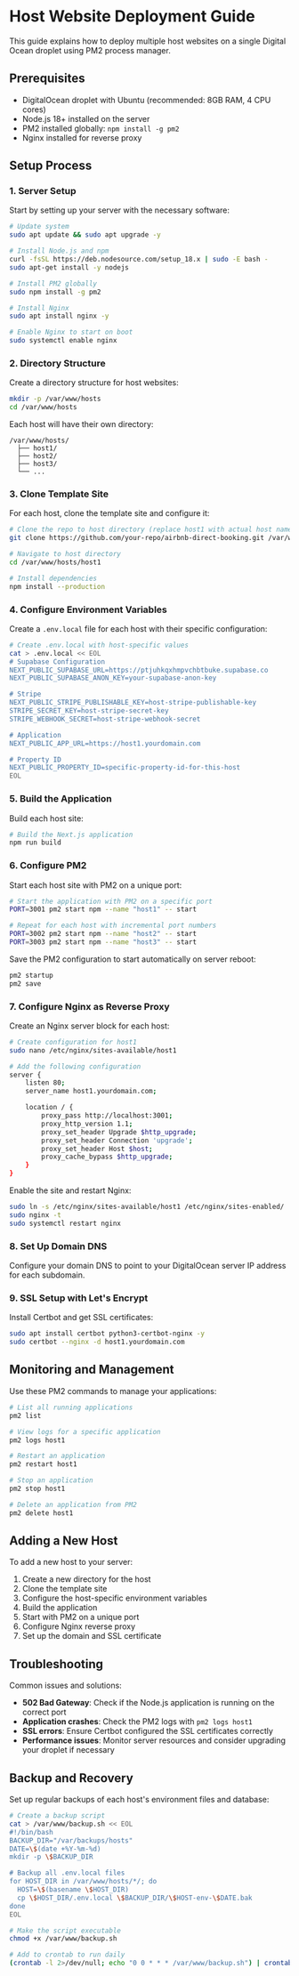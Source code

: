 # Host Website Deployment Guide

This guide explains how to deploy multiple host websites on a single Digital Ocean droplet using PM2 process manager.

## Prerequisites

- DigitalOcean droplet with Ubuntu (recommended: 8GB RAM, 4 CPU cores)
- Node.js 18+ installed on the server
- PM2 installed globally: `npm install -g pm2`
- Nginx installed for reverse proxy

## Setup Process

### 1. Server Setup

Start by setting up your server with the necessary software:

```bash
# Update system
sudo apt update && sudo apt upgrade -y

# Install Node.js and npm
curl -fsSL https://deb.nodesource.com/setup_18.x | sudo -E bash -
sudo apt-get install -y nodejs

# Install PM2 globally
sudo npm install -g pm2

# Install Nginx
sudo apt install nginx -y

# Enable Nginx to start on boot
sudo systemctl enable nginx
```

### 2. Directory Structure

Create a directory structure for host websites:

```bash
mkdir -p /var/www/hosts
cd /var/www/hosts
```

Each host will have their own directory:

```
/var/www/hosts/
  ├── host1/
  ├── host2/
  ├── host3/
  └── ...
```

### 3. Clone Template Site

For each host, clone the template site and configure it:

```bash
# Clone the repo to host directory (replace host1 with actual host name)
git clone https://github.com/your-repo/airbnb-direct-booking.git /var/www/hosts/host1

# Navigate to host directory
cd /var/www/hosts/host1

# Install dependencies
npm install --production
```

### 4. Configure Environment Variables

Create a `.env.local` file for each host with their specific configuration:

```bash
# Create .env.local with host-specific values
cat > .env.local << EOL
# Supabase Configuration
NEXT_PUBLIC_SUPABASE_URL=https://ptjuhkqxhmpvchbtbuke.supabase.co
NEXT_PUBLIC_SUPABASE_ANON_KEY=your-supabase-anon-key

# Stripe
NEXT_PUBLIC_STRIPE_PUBLISHABLE_KEY=host-stripe-publishable-key
STRIPE_SECRET_KEY=host-stripe-secret-key
STRIPE_WEBHOOK_SECRET=host-stripe-webhook-secret

# Application
NEXT_PUBLIC_APP_URL=https://host1.yourdomain.com

# Property ID
NEXT_PUBLIC_PROPERTY_ID=specific-property-id-for-this-host
EOL
```

### 5. Build the Application

Build each host site:

```bash
# Build the Next.js application
npm run build
```

### 6. Configure PM2

Start each host site with PM2 on a unique port:

```bash
# Start the application with PM2 on a specific port
PORT=3001 pm2 start npm --name "host1" -- start

# Repeat for each host with incremental port numbers
PORT=3002 pm2 start npm --name "host2" -- start
PORT=3003 pm2 start npm --name "host3" -- start
```

Save the PM2 configuration to start automatically on server reboot:

```bash
pm2 startup
pm2 save
```

### 7. Configure Nginx as Reverse Proxy

Create an Nginx server block for each host:

```bash
# Create configuration for host1
sudo nano /etc/nginx/sites-available/host1

# Add the following configuration
server {
    listen 80;
    server_name host1.yourdomain.com;

    location / {
        proxy_pass http://localhost:3001;
        proxy_http_version 1.1;
        proxy_set_header Upgrade $http_upgrade;
        proxy_set_header Connection 'upgrade';
        proxy_set_header Host $host;
        proxy_cache_bypass $http_upgrade;
    }
}
```

Enable the site and restart Nginx:

```bash
sudo ln -s /etc/nginx/sites-available/host1 /etc/nginx/sites-enabled/
sudo nginx -t
sudo systemctl restart nginx
```

### 8. Set Up Domain DNS

Configure your domain DNS to point to your DigitalOcean server IP address for each subdomain.

### 9. SSL Setup with Let's Encrypt

Install Certbot and get SSL certificates:

```bash
sudo apt install certbot python3-certbot-nginx -y
sudo certbot --nginx -d host1.yourdomain.com
```

## Monitoring and Management

Use these PM2 commands to manage your applications:

```bash
# List all running applications
pm2 list

# View logs for a specific application
pm2 logs host1

# Restart an application
pm2 restart host1

# Stop an application
pm2 stop host1

# Delete an application from PM2
pm2 delete host1
```

## Adding a New Host

To add a new host to your server:

1. Create a new directory for the host
2. Clone the template site
3. Configure the host-specific environment variables
4. Build the application
5. Start with PM2 on a unique port
6. Configure Nginx reverse proxy
7. Set up the domain and SSL certificate

## Troubleshooting

Common issues and solutions:

- **502 Bad Gateway**: Check if the Node.js application is running on the correct port
- **Application crashes**: Check the PM2 logs with `pm2 logs host1`
- **SSL errors**: Ensure Certbot configured the SSL certificates correctly
- **Performance issues**: Monitor server resources and consider upgrading your droplet if necessary

## Backup and Recovery

Set up regular backups of each host's environment files and database:

```bash
# Create a backup script
cat > /var/www/backup.sh << EOL
#!/bin/bash
BACKUP_DIR="/var/backups/hosts"
DATE=\$(date +%Y-%m-%d)
mkdir -p \$BACKUP_DIR

# Backup all .env.local files
for HOST_DIR in /var/www/hosts/*/; do
  HOST=\$(basename \$HOST_DIR)
  cp \$HOST_DIR/.env.local \$BACKUP_DIR/\$HOST-env-\$DATE.bak
done
EOL

# Make the script executable
chmod +x /var/www/backup.sh

# Add to crontab to run daily
(crontab -l 2>/dev/null; echo "0 0 * * * /var/www/backup.sh") | crontab -
``` 